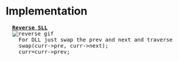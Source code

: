 # Implementation
  <pre>
  <b><a href="https://github.com/teja963/DSA_All_Models/blob/master/Linked%20list/1.%20Reverse%20LL.cpp">Reverse SLL</a></b>
  <img src="https://github.com/teja963/DSA_All_Models/blob/master/Linked%20list/images/Reverse.gif" alt="reverse_gif" >
    For DLL just swap the prev and next and traverse
    swap(curr->pre, curr->next);
    curr=curr->prev;
  </pre>
  
     
  
